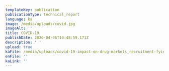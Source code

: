 ```yaml
---
templateKey: publication
publicationType: technical_report
language: ka
image: /media/uploads/covid.jpg
imageAlt: ''
title: COVID-19
publishDate: 2020-04-06T10:48:59.171Z
description: ' '
upload: true
kaFile: /media/uploads/covid-19-impact-on-drug-markets_recruitment-fyier-ge.pdf
enFile: ''
kaLink: ''
---
```


